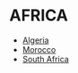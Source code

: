 # AFRICA

- [Algeria](./algeria/README.md)
- [Morocco](./morocco/README.md)
- [South Africa](./south_africa/README.md)

